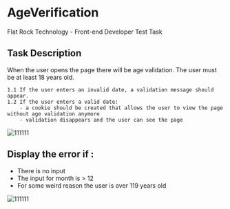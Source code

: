 # AgeVerification
Flat Rock Technology - Front-end Developer Test Task

## Task Description
When the user opens the page there will be age validation. The user must be at least 18 years old.

	1.1 If the user enters an invalid date, a validation message should appear.
	1.2 If the user enters a valid date:
		- a cookie should be created that allows the user to view the page without age validation anymore
		- validation disappears and the user can see the page

![111111](https://user-images.githubusercontent.com/48876996/60768186-12796500-a0d3-11e9-8f1a-50e9ed22dc56.png)


## Display the error if :

- There is no input 
- The input for month is > 12 
- For some weird reason the user is over 119 years old

![111111](https://user-images.githubusercontent.com/48876996/60768902-794e4c80-a0da-11e9-9d9a-9a8b22e6aff9.png)
